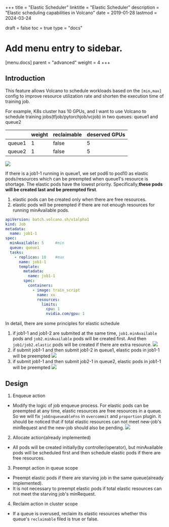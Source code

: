 +++
title = "Elastic Scheduler"
linktitle = "Elastic Scheduler"
description = "Elastic scheduling capabilities in Volcano"
date = 2019-01-28
lastmod = 2024-03-24

draft = false
toc = true
type = "docs"

# Add menu entry to sidebar.
[menu.docs]
  parent = "advanced"
  weight = 4
+++

## Introduction

This feature allows Volcano to schedule workloads based on the `[min,max]` config to improve resource utilization rate and shorten the execution time of training job.

For example, K8s cluster has 10 GPUs, and I want to use Volcano to schedule training jobs(tfjob/pytorchjob/vcjob) in two queues: queue1 and queue2

||weight|  reclaimable| deserved GPUs|
|---|---|---|---|
|queue1|  1|   false|    5|
|queue2|  1|   false|    5|

![](images/elastic-scheduler-job1-1.png)

If there is a job1-1 running in queue1, we set pod6 to pod10 as elastic pods/resources which can be preempted when queue1's resource is shortage. The elastic pods have the lowest priority. Specifically,**these pods will be created last and be preempted first**.
1. elastic pods can be created only when there are free resources.
2. elastic pods will be preempted if there are not enough resources for running minAvailable pods.

```yaml
apiVersion: batch.volcano.sh/v1alpha1
kind: Job
metadata:
  name: job1-1
spec:
  minAvailable: 5     #min
  queue: queue1
  tasks:
    - replicas: 10    #max
      name: job1-1
      template:
        metadata:
          name: job1-1
        spec:
          containers:
            - image: train_script
              name: xx
              resources:
                limits:
                  cpu: 1
                  nvidia.com/gpu: 1
```

In detail, there are some principles for elastic schedule
1. if job1-1 and job1-2 are submited at the same time, `job1.minAvailable` pods and `job2.minAvailable` pods will be created first. And then `job1/job2.elastic` pods will be created if there are extra resource.
   ![](images/elastic-scheduler-job1-1-2.png)
2. if submit job1-1 and then submit job1-2 in queue1, elastic pods in job1-1 will be preempted
   ![](images/elastic-scheduler-job1-2.png)
3. if submit job1-1 and then submit job2-1 in queue2, elastic pods in job1-1 will be preempted
   ![](images/elastic-scheduler-job2-1.png)

## Design

1. Enqueue action
- Modify the logic of job enqueue process. For elastic pods can be preempted at any time, elastic resources are free resources in a queue. So we will fix `jobEnqueueableFns` in `overcommit` and `proportion` plugin. it should be noticed that if total elastic resources can not meet new-job's minRequest and the new-job should also be pending.
  ![](images/elastic-scheduler-job1-3.png)

2. Allocate action(already implemented)
- All pods will be created initially(by controller/operator), but minAvailable pods will be scheduled first and then schedule elastic pods if there are free resources.

3. Preempt action in queue scope
- Preempt elastic pods if there are starving job in the same queue(already implemented).
- It is not necessary to preempt elastic pods if total elastic resources can not meet the starving job's minRequest.

4. Reclaim action in cluster scope
- If a queue is overused, reclaim its elastic resources whether this queue's `reclaimable` filed is true or false.
